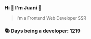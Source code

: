 ### Hi 👋 I&#39;m Juani 🦁

> I&#39;m a Frontend Web Developer SSR

### 📚 Days being a developer: 1219
